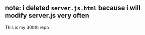 **note**: i deleted `server.js.html` because i will modify **server.js** very often
---
This is my 300th repo